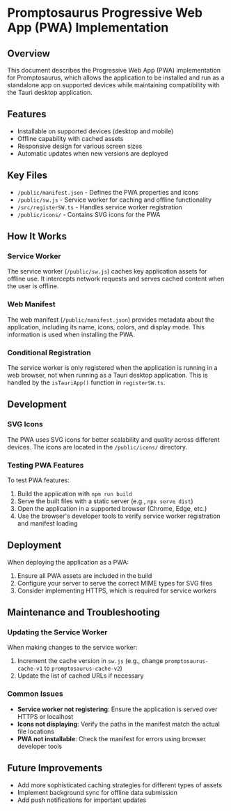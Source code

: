 # Promptosaurus Progressive Web App (PWA) Implementation

## Overview
This document describes the Progressive Web App (PWA) implementation for Promptosaurus, which allows the application to be installed and run as a standalone app on supported devices while maintaining compatibility with the Tauri desktop application.

## Features
- Installable on supported devices (desktop and mobile)
- Offline capability with cached assets
- Responsive design for various screen sizes
- Automatic updates when new versions are deployed

## Key Files
- `/public/manifest.json` - Defines the PWA properties and icons
- `/public/sw.js` - Service worker for caching and offline functionality
- `/src/registerSW.ts` - Handles service worker registration
- `/public/icons/` - Contains SVG icons for the PWA

## How It Works

### Service Worker
The service worker (`/public/sw.js`) caches key application assets for offline use. It intercepts network requests and serves cached content when the user is offline.

### Web Manifest
The web manifest (`/public/manifest.json`) provides metadata about the application, including its name, icons, colors, and display mode. This information is used when installing the PWA.

### Conditional Registration
The service worker is only registered when the application is running in a web browser, not when running as a Tauri desktop application. This is handled by the `isTauriApp()` function in `registerSW.ts`.

## Development

### SVG Icons
The PWA uses SVG icons for better scalability and quality across different devices. The icons are located in the `/public/icons/` directory.

### Testing PWA Features
To test PWA features:
1. Build the application with `npm run build`
2. Serve the built files with a static server (e.g., `npx serve dist`)
3. Open the application in a supported browser (Chrome, Edge, etc.)
4. Use the browser's developer tools to verify service worker registration and manifest loading

## Deployment

When deploying the application as a PWA:
1. Ensure all PWA assets are included in the build
2. Configure your server to serve the correct MIME types for SVG files
3. Consider implementing HTTPS, which is required for service workers

## Maintenance and Troubleshooting

### Updating the Service Worker
When making changes to the service worker:
1. Increment the cache version in `sw.js` (e.g., change `promptosaurus-cache-v1` to `promptosaurus-cache-v2`)
2. Update the list of cached URLs if necessary

### Common Issues
- **Service worker not registering**: Ensure the application is served over HTTPS or localhost
- **Icons not displaying**: Verify the paths in the manifest match the actual file locations
- **PWA not installable**: Check the manifest for errors using browser developer tools

## Future Improvements
- Add more sophisticated caching strategies for different types of assets
- Implement background sync for offline data submission
- Add push notifications for important updates